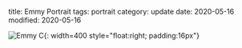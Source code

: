 title: Emmy Portrait
tags: portrait
category: update
date: 2020-05-16
modified: 2020-05-16

![Emmy C]({static}/images/DSC_7535.JPG){: width=400 style="float:right; padding:16px"}  
